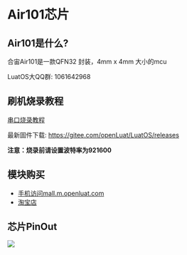 # Air101芯片

## Air101是什么?

合宙Air101是一款QFN32 封装，4mm x 4mm 大小的mcu

LuatOS大QQ群: 1061642968

## 刷机烧录教程

[串口烧录教程](https://wiki.luatos.com/boardGuide/flash.html)

最新固件下载: https://gitee.com/openLuat/LuatOS/releases

**注意：烧录前请设置波特率为921600**

## 模块购买

* [手机访问mall.m.openluat.com](https://mall.m.openluat.com)
* [淘宝店](https://openluat.taobao.com)

## 芯片PinOut

![](https://cdn.openluat-luatcommunity.openluat.com/images/20220329175538778_air101_chip_pinout[1].png)
